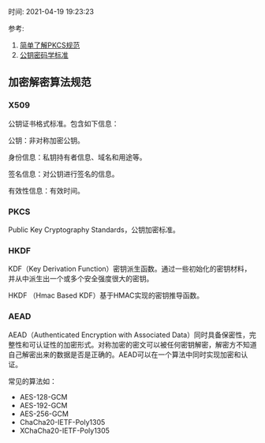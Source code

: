 时间: 2021-04-19 19:23:23

参考:

1. [简单了解PKCS规范](https://razeencheng.com/post/introduce-pkcs.html)
2. [公钥密码学标准](https://zh.wikipedia.org/wiki/%E5%85%AC%E9%92%A5%E5%AF%86%E7%A0%81%E5%AD%A6%E6%A0%87%E5%87%86)

## 加密解密算法规范

### X509

公钥证书格式标准。包含如下信息：

公钥：非对称加密公钥。

身份信息：私钥持有者信息、域名和用途等。

签名信息：对公钥进行签名的信息。

有效性信息：有效时间。

### PKCS

Public Key Cryptography Standards，公钥加密标准。

### HKDF

KDF（Key Derivation Function）密钥派生函数。通过一些初始化的密钥材料，并从中派生出一个或多个安全强度很大的密钥。

HKDF （Hmac Based KDF）基于HMAC实现的密钥推导函数。

### AEAD 
AEAD（Authenticated Encryption with Associated Data）同时具备保密性，完整性和可认证性的加密形式。对称加密的密文可以被任何密钥解密，解密方不知道自己解密出来的数据是否是正确的。AEAD可以在一个算法中同时实现加密和认证。

常见的算法如：

* AES-128-GCM
* AES-192-GCM
* AES-256-GCM
* ChaCha20-IETF-Poly1305
* XChaCha20-IETF-Poly1305